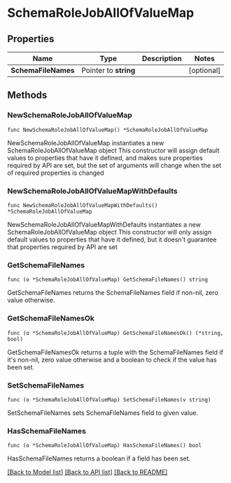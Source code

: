 # SchemaRoleJobAllOfValueMap

## Properties

Name | Type | Description | Notes
------------ | ------------- | ------------- | -------------
**SchemaFileNames** | Pointer to **string** |  | [optional] 

## Methods

### NewSchemaRoleJobAllOfValueMap

`func NewSchemaRoleJobAllOfValueMap() *SchemaRoleJobAllOfValueMap`

NewSchemaRoleJobAllOfValueMap instantiates a new SchemaRoleJobAllOfValueMap object
This constructor will assign default values to properties that have it defined,
and makes sure properties required by API are set, but the set of arguments
will change when the set of required properties is changed

### NewSchemaRoleJobAllOfValueMapWithDefaults

`func NewSchemaRoleJobAllOfValueMapWithDefaults() *SchemaRoleJobAllOfValueMap`

NewSchemaRoleJobAllOfValueMapWithDefaults instantiates a new SchemaRoleJobAllOfValueMap object
This constructor will only assign default values to properties that have it defined,
but it doesn't guarantee that properties required by API are set

### GetSchemaFileNames

`func (o *SchemaRoleJobAllOfValueMap) GetSchemaFileNames() string`

GetSchemaFileNames returns the SchemaFileNames field if non-nil, zero value otherwise.

### GetSchemaFileNamesOk

`func (o *SchemaRoleJobAllOfValueMap) GetSchemaFileNamesOk() (*string, bool)`

GetSchemaFileNamesOk returns a tuple with the SchemaFileNames field if it's non-nil, zero value otherwise
and a boolean to check if the value has been set.

### SetSchemaFileNames

`func (o *SchemaRoleJobAllOfValueMap) SetSchemaFileNames(v string)`

SetSchemaFileNames sets SchemaFileNames field to given value.

### HasSchemaFileNames

`func (o *SchemaRoleJobAllOfValueMap) HasSchemaFileNames() bool`

HasSchemaFileNames returns a boolean if a field has been set.


[[Back to Model list]](../README.md#documentation-for-models) [[Back to API list]](../README.md#documentation-for-api-endpoints) [[Back to README]](../README.md)


